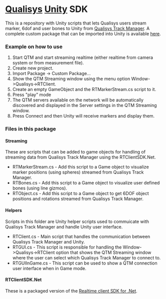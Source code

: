 # [Qualisys](http://www.qualisys.com) [Unity](http://www.unity3d.com) SDK

This is a repository with Unity scripts that lets Qualisys users stream marker, 6dof and user bones to Unity from [Qualisys Track Manager](http://www.qualisys.com/products/software/qtm).
A complete custom package that can be imported into Unity is available [here](http://file.qualisys.se/open_downloads/QTMUnityRealtimeStreaming.unitypackage).

### Example on how to use
1. Start QTM and start streaming realtime (either realtime from camera system or from measurement file).
2. Create new project.
3. Import Package -> Custom Package...
4. Show the QTM Streaming window using the menu option Window->Qualisys->RTClient.
5. Create an empty GameObject and the RTMarkerStream.cs script to it.
6. Press "play" mode
7. The QTM servers available on the network will be automatically discovered and displayed in the Server settings in the QTM Streaming window.
8. Press Connect and then Unity will receive markers and display them.

### Files in this package

#### Streaming

These are scripts that can be added to game objects for handling of streaming data from Qualisys Track Manager using the RTClientSDK.Net.
* RTMarkerStream.cs - Add this script to a Game object to visualize marker positions (using spheres) streamed from Qualisys Track Manager.
* RTBones.cs - Add this script to a Game object to visualize user defined bones (using line gizmos).
* RTObject.cs - Add this script to a Game object to get 6DOF object positions and rotations streamed from Qualisys Track Manager.

#### Helpers

Scripts in this folder are Unity helper scripts used to commuicate with Qualisys Track Manager and handle Unity user interface.
* RTClient.cs - Main script that handles the communication between Qualisys Track Manager and Unity.
* RTGUI.cs - This script is responsible for handling the Window->Qualisys->RTClient option that shows the QTM Streaming window where the user can select which Qualisys Track Manager to connect to.
* RTGUIInGame.cs - This script can be used to show a QTM connection user interface when in Game mode.

#### RTClientSDK.Net

These is a packaged version of the [Realtime client SDK for .Net](https://github.com/qualisys/RTClientSDK.Net).